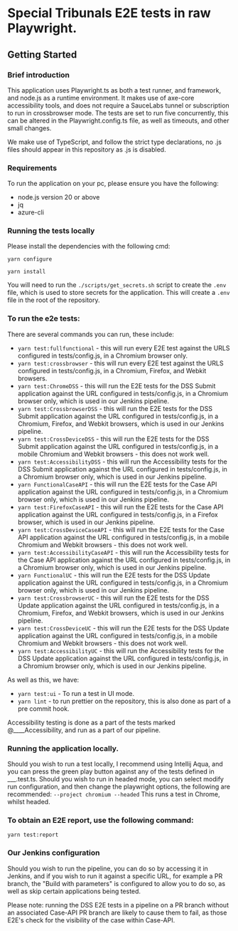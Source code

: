 # Special Tribunals E2E tests in raw Playwright.

## Getting Started

### Brief introduction

This application uses Playwright.ts as both a test runner, and framework, and node.js as a runtime environment. It makes use of axe-core accessibility tools, and does not require a SauceLabs tunnel or subscription to run in crossbrowser mode. The tests are set to run five concurrently, this can be altered in the Playwright.config.ts file, as well as timeouts, and other small changes.

We make use of TypeScript, and follow the strict type declarations, no .js files should appear in this repository as .js is disabled.

### Requirements

To run the application on your pc, please ensure you have the following:

 - node.js version 20 or above
 - jq
 - azure-cli

### Running the tests locally

Please install the dependencies with the following cmd:

`yarn configure`

`yarn install`

You will need to run the `./scripts/get_secrets.sh` script to create the `.env` file, which is used to store secrets for the application. This will create a `.env` file in the root of the repository.

### To run the e2e tests:

There are several commands you can run, these include:

- `yarn test:fullfunctional` - this will run every E2E test against the URLS configured in tests/config.js, in a Chromium browser only.
- `yarn test:crossbrowser` - this will run every E2E test against the URLS configured in tests/config.js, in a Chromium, Firefox, and Webkit browsers.
- `yarn test:ChromeDSS` - this will run the E2E tests for the DSS Submit application against the URL configured in tests/config.js, in a Chromium browser only, which is used in our Jenkins pipeline.
- `yarn test:CrossbrowserDSS` - this will run the E2E tests for the DSS Submit application against the URL configured in tests/config.js, in a Chromium, Firefox, and Webkit browsers, which is used in our Jenkins pipeline.
- `yarn test:CrossDeviceDSS` - this will run the E2E tests for the DSS Submit application against the URL configured in tests/config.js, in a mobile Chromium and Webkit browsers - this does not work well.
- `yarn test:AccessibilityDSS` - this will run the Accessibility tests for the DSS Submit application against the URL configured in tests/config.js, in a Chromium browser only, which is used in our Jenkins pipeline.
- `yarn FunctionalCaseAPI` - this will run the E2E tests for the Case API application against the URL configured in tests/config.js, in a Chromium browser only, which is used in our Jenkins pipeline.
- `yarn test:FirefoxCaseAPI` - this will run the E2E tests for the Case API application against the URL configured in tests/config.js, in a Firefox browser, which is used in our Jenkins pipeline.
- `yarn test:CrossDeviceCaseAPI` - this will run the E2E tests for the Case API application against the URL configured in tests/config.js, in a mobile Chromium and Webkit browsers - this does not work well.
- `yarn test:AccessibilityCaseAPI` - this will run the Accessibility tests for the Case API application against the URL configured in tests/config.js, in a Chromium browser only, which is used in our Jenkins pipeline.
- `yarn FunctionalUC` - this will run the E2E tests for the DSS Update application against the URL configured in tests/config.js, in a Chromium browser only, which is used in our Jenkins pipeline.
- `yarn test:CrossbrowserUC` - this will run the E2E tests for the DSS Update application against the URL configured in tests/config.js, in a Chromium, Firefox, and Webkit browsers, which is used in our Jenkins pipeline.
- `yarn test:CrossDeviceUC` - this will run the E2E tests for the DSS Update application against the URL configured in tests/config.js, in a mobile Chromium and Webkit browsers - this does not work well.
- `yarn test:AccessibilityUC` - this will run the Accessibility tests for the DSS Update application against the URL configured in tests/config.js, in a Chromium browser only, which is used in our Jenkins pipeline.

As well as this, we have:

- `yarn test:ui` - To run a test in UI mode.
- `yarn lint` - to run prettier on the repository, this is also done as part of a pre commit hook.

Accessibility testing is done as a part of the tests marked @\_\_\_\_Accessibility, and run as a part of our pipeline.

### Running the application locally.

Should you wish to run a test locally, I recommend using Intellij Aqua, and you can press the green play button against any of the tests defined in \_\_\_.test.ts.
Should you wish to run in headed mode, you can select modify run configuration, and then change the playwright options, the following are recommended:
`--project chromium --headed`
This runs a test in Chrome, whilst headed.

### To obtain an E2E report, use the following command:

`yarn test:report`

### Our Jenkins configuration

Should you wish to run the pipeline, you can do so by accessing it in Jenkins, and if you wish to run it against a specific URL, for example a PR branch, the "Build with parameters" is configured to allow you to do so, as well as skip certain applications being tested.

Please note: running the DSS E2E tests in a pipeline on a PR branch without an associated Case-API PR branch are likely to cause them to fail, as those E2E's check for the visibility of the case within Case-API.
